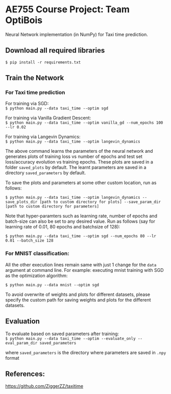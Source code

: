 # AE755 Course Project: Team OptiBois

Neural Network implementation (in NumPy) for Taxi time prediction. 

## Download all required libraries

`$ pip install -r requirements.txt`

## Train the Network

### For Taxi time prediction

For training via SGD:      
`$ python main.py --data taxi_time --optim sgd`

For training via Vanilla Gradient Descent:      
`$ python main.py --data taxi_time --optim vanilla_gd --num_epochs 100 --lr 0.02`

For training via Langevin Dynamics:      
`$ python main.py --data taxi_time --optim langevin_dynamics`

The above command learns the parameters of the neural network and generates plots of training loss vs number of epochs and test set loss/accuracy evolution vs training epochs. These plots are saved in a folder `saved_plots` by default. The learnt parameters are saved in a directory `saved_parameters` by default. 

To save the plots and parameters at some other custom location, run as follows:      

`$ python main.py --data taxi_time --optim langevin_dynamics --save_plots_dir [path to custom directory for plots] --save_param_dir [path to custom directory for parameters]`

Note that hyper-paramters such as learning rate, number of epochs and batch-size can also be set to any desired value. Run as follows (say for learning rate of 0.01, 80 epochs and batchsize of 128):     

`$ python main.py --data taxi_time --optim sgd --num_epochs 80 --lr 0.01 --batch_size 128`

### For MNIST classification:

All the other execution lines remain same with just 1 change for the `data` argument at command line. For example: executing mnist training with SGD as the optimization algorithm:         

`$ python main.py --data mnist --optim sgd`

To avoid overwrite of weights and plots for different datasets, please specify the custom path for saving weights and plots for the different datasets. 


## Evaluation

To evaluate based on saved parameters after training:      
`$ python main.py --data taxi_time --optim --evaluate_only --eval_param_dir saved_parameters`

where `saved_parameters` is the directory where parameters are saved in `.npy` format

## References:

https://github.com/ZiggerZZ/taxitime
